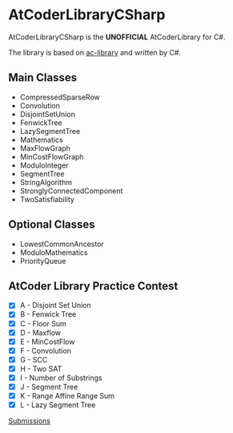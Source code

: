 # AtCoderLibraryCSharp

AtCoderLibraryCSharp is the **UNOFFICIAL** AtCoderLibrary for C#.

The library is based on [ac-library](https://github.com/atcoder/ac-library) and written by C#.

## Main Classes

- CompressedSparseRow
- Convolution
- DisjointSetUnion
- FenwickTree
- LazySegmentTree
- Mathematics
- MaxFlowGraph
- MinCostFlowGraph
- ModuloInteger
- SegmentTree
- StringAlgorithm
- StronglyConnectedComponent
- TwoSatisfiability

## Optional Classes

- LowestCommonAncestor
- ModuloMathematics
- PriorityQueue

## AtCoder Library Practice Contest

- [x] A - Disjoint Set Union
- [x] B - Fenwick Tree
- [x] C - Floor Sum
- [x] D - Maxflow
- [x] E - MinCostFlow
- [x] F - Convolution
- [x] G - SCC
- [x] H - Two SAT
- [x] I - Number of Substrings
- [x] J - Segment Tree
- [x] K - Range Affine Range Sum
- [x] L - Lazy Segment Tree

[Submissions](https://atcoder.jp/contests/practice2/submissions?f.User=AconCavy)
